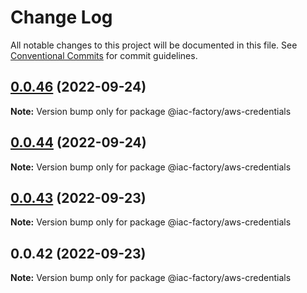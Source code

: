 # Change Log

All notable changes to this project will be documented in this file.
See [Conventional Commits](https://conventionalcommits.org) for commit guidelines.

## [0.0.46](https://github.com/iac-factory/aws-node-s3-utilities/compare/v0.0.44...v0.0.46) (2022-09-24)

**Note:** Version bump only for package @iac-factory/aws-credentials





## [0.0.44](https://github.com/iac-factory/aws-node-s3-utilities/compare/v0.0.43...v0.0.44) (2022-09-24)

**Note:** Version bump only for package @iac-factory/aws-credentials





## [0.0.43](https://github.com/iac-factory/aws-node-s3-utilities/compare/v0.0.42...v0.0.43) (2022-09-23)

**Note:** Version bump only for package @iac-factory/aws-credentials





## 0.0.42 (2022-09-23)

**Note:** Version bump only for package @iac-factory/aws-credentials
